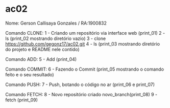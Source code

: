 # ac02

Nome: Gerson Callisaya Gonzales / RA:1900832

Comando CLONE:
1 - Criando um repositório via interface web (print_01)
2 - ls (print_02 mostrando diretório vazio)
3 - clone https://github.com/gegonz17/ac02.git
4 - ls (print_03 mostrando diretório do projeto e README nele contido)

Comando ADD:
5 - Add (print_04)

Comando COMMIT:
6 - Fazendo o Commit (print_05 mostrando o comando feito e o seu resultado)

Comando PUSH:
7 - Push, botando o código no ar (print_06 e print_07)

Comando FETCH:
8 - Novo repositório criado novo_branch(print_08)
9 - fetch (print_09)
